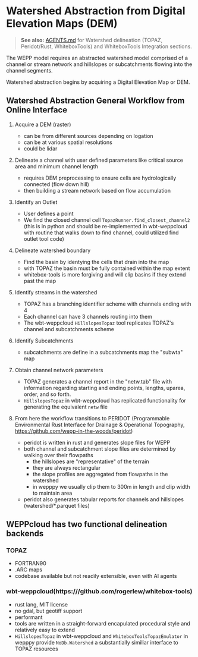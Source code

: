 # Watershed Abstraction from Digital Elevation Maps (DEM)

> **See also:** [AGENTS.md](../../../AGENTS.md) for Watershed delineation (TOPAZ, Peridot/Rust, WhiteboxTools) and WhiteboxTools Integration sections.

The WEPP model requires an abstracted watershed model comprised of a channel or stream network and hillslopes or subcatchments flowing into the channel segments.

Watershed abstraction begins by acquiring a Digital Elevation Map or DEM.


## Watershed Abstraction General Workflow from Online Interface

1. Acquire a DEM (raster)
   - can be from different sources depending on logation
   - can be at various spatial resolutions
   - could be lidar

2. Delineate a channel with user defined parameters like critical source area and minimum channel length
   - requires DEM preprocessing to ensure cells are hydrologically connected (flow down hill)
   - then building a stream network based on flow accumulation

3. Identify an Outlet
   - User defines a point
   - We find the closed channel cell `TopazRunner.find_closest_channel2` (this is in python and should be re-implemented in wbt-weppcloud with routine that walks down to find channel, could utilized find outlet tool code)

4. Delineate watershed boundary
   - Find the basin by identying the cells that drain into the map
   - with TOPAZ the basin must be fully contained within the map extent
   - whitebox-tools is more forgiving and will clip basins if they extend past the map

5. Identify streams in the watershed
   - TOPAZ has a branching identifier scheme with channels ending with 4
   - Each channel can have 3 channels routing into them
   - The wbt-weppcloud `HillslopesTopaz` tool replicates TOPAZ's channel and subcatchments scheme

6. Identify Subcatchments
   - subcatchments are define in a subcatchments map the "subwta" map

7. Obtain channel network parameters
   - TOPAZ generates a channel report in the "netw.tab" file with information regarding starting and ending points, lengths, uparea, order, and so forth.
   - `HillslopesTopaz` in wbt-weppcloud has replicated functionality for generating the equivalent `netw` file

8. From here the workflow transitions to PERIDOT (Programmable Environmental Rust Interface for Drainage & Operational Topography, https://github.com/wepp-in-the-woods/peridot)
   - peridot is written in rust and generates slope files for WEPP
   - both channel and subcatchment slope files are determined by walking over their flowpaths
     - the hillslopes are "representative" of the terrain
     - they are always rectangular
     - the slope profiles are aggregated from flowpaths in the watershed
     - in wepppy we usually clip them to 300m in length and clip width to maintain area
   - peridot also generates tabular reports for channels and hillslopes (watershed/*.parquet files)

## WEPPcloud has two functional delineation backends

### TOPAZ
- FORTRAN90
- .ARC maps
- codebase available but not readily extensible, even with AI agents

### wbt-weppcloud(https:///github.com/rogerlew/whitebox-tools)
- rust lang, MIT license
- no gdal, but geotiff support
- performant
- tools are written in a straight-forward encapulated procedural style and relatively easy to extend
- `HillslopesTopaz` in wbt-weppcloud and `WhiteboxToolsTopazEmulator` in wepppy provide `NoDb.Watershed` a substantially similiar interface to TOPAZ resources
